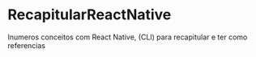 # RecapitularReactNative
Inumeros conceitos com React Native, (CLI)  para recapitular e ter como referencias
